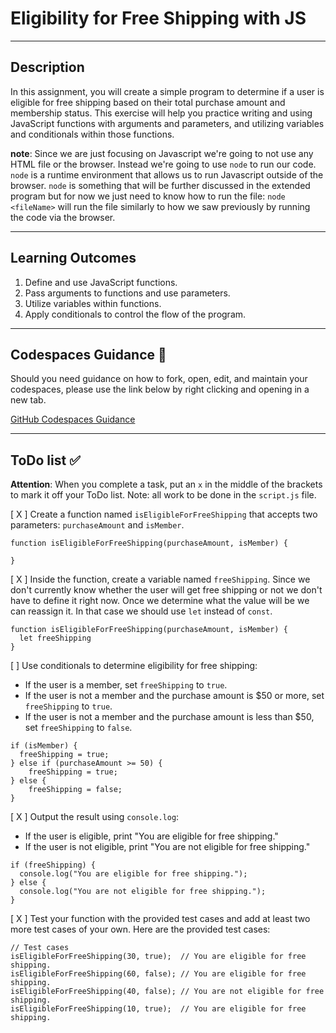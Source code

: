 # Eligibility for Free Shipping with JS

---

## Description

In this assignment, you will create a simple program to determine if a user is eligible for free shipping based on their total purchase amount and membership status. This exercise will help you practice writing and using JavaScript functions with arguments and parameters, and utilizing variables and conditionals within those functions.

**note**: Since we are just focusing on Javascript we're going to not use any HTML file or the browser. Instead we're going to use `node` to run our code. `node` is a runtime environment that allows us to run Javascript outside of the browser. `node` is something that will be further discussed in the extended program but for now we just need to know how to run the file: `node <fileName>` will run the file similarly to how we saw previously by running the code via the browser.

---

## Learning Outcomes

1. Define and use JavaScript functions.
2. Pass arguments to functions and use parameters.
3. Utilize variables within functions.
4. Apply conditionals to control the flow of the program.

---

## Codespaces Guidance 📄
Should you need guidance on how to fork, open, edit, and maintain your codespaces, please use the link below by right clicking and opening in a new tab.  

[GitHub Codespaces Guidance](https://gist.github.com/JohnWP8253/4fff80f43d07a04ee3f1514c0a1d354a)

---

## ToDo list ✅
**Attention**: When you complete a task, put an `x` in the middle of the brackets to mark it off your ToDo list.
Note: all work to be done in the `script.js` file.

[ X ] Create a function named `isEligibleForFreeShipping` that accepts two parameters: `purchaseAmount` and `isMember`.
```
function isEligibleForFreeShipping(purchaseAmount, isMember) {
  
}
```
[ X ] Inside the function, create a variable named `freeShipping`. Since we don't currently know whether the user will get free shipping or not we don't have to define it right now. Once we determine what the value will be we can reassign it. In that case we should use `let` instead of `const`.
```
function isEligibleForFreeShipping(purchaseAmount, isMember) {
  let freeShipping
}
```
[ ] Use conditionals to determine eligibility for free shipping:
- If the user is a member, set `freeShipping` to `true`.
- If the user is not a member and the purchase amount is $50 or more, set `freeShipping` to `true`.
- If the user is not a member and the purchase amount is less than $50, set `freeShipping` to `false`.
```
if (isMember) {
  freeShipping = true;
} else if (purchaseAmount >= 50) {
    freeShipping = true;
} else {
    freeShipping = false;
}
```
[ X ] Output the result using `console.log`:
- If the user is eligible, print "You are eligible for free shipping."
- If the user is not eligible, print "You are not eligible for free shipping."
```
if (freeShipping) {
  console.log("You are eligible for free shipping.");
} else {
  console.log("You are not eligible for free shipping.");
}
```

[ X ] Test your function with the provided test cases and add at least two more test cases of your own. Here are the provided test cases:
```
// Test cases
isEligibleForFreeShipping(30, true);  // You are eligible for free shipping.
isEligibleForFreeShipping(60, false); // You are eligible for free shipping.
isEligibleForFreeShipping(40, false); // You are not eligible for free shipping.
isEligibleForFreeShipping(10, true);  // You are eligible for free shipping.
```
